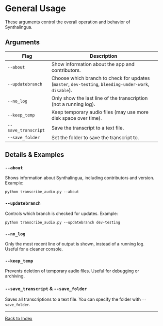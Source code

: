 # General Usage

These arguments control the overall operation and behavior of Synthalingua.

## Arguments

| Flag                | Description                                                                                 |
|---------------------|-----------------------------------------------------------------------------------------|
| `--about`           | Show information about the app and contributors.                                          |
| `--updatebranch`    | Choose which branch to check for updates (`master`, `dev-testing`, `bleeding-under-work`, `disable`). |
| `--no_log`          | Only show the last line of the transcription (not a running log).                        |
| `--keep_temp`       | Keep temporary audio files (may use more disk space over time).                           |
| `--save_transcript` | Save the transcript to a text file.                                                      |
| `--save_folder`     | Set the folder to save the transcript to.                                                |

## Details & Examples

### `--about`
Shows information about Synthalingua, including contributors and version. Example:
```
python transcribe_audio.py --about
```

### `--updatebranch`
Controls which branch is checked for updates. Example:
```
python transcribe_audio.py --updatebranch dev-testing
```

### `--no_log`
Only the most recent line of output is shown, instead of a running log. Useful for a cleaner console.

### `--keep_temp`
Prevents deletion of temporary audio files. Useful for debugging or archiving.

### `--save_transcript` & `--save_folder`
Saves all transcriptions to a text file. You can specify the folder with `--save_folder`.

---
[Back to Index](./index.md)
